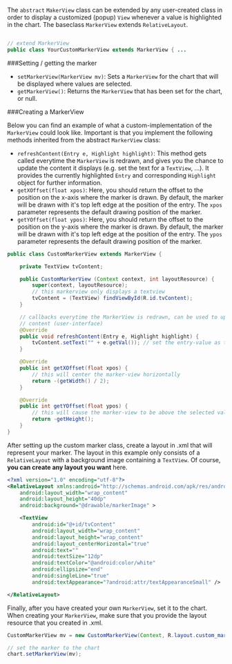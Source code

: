 The `abstract` `MakerView` class can be extended by any user-created class in order to display a customized (popup) `View` whenever a value is highlighted in the chart. The baseclass `MarkerView` extends `RelativeLayout`.

```java

// extend MarkerView
public class YourCustomMarkerView extends MarkerView { ...
```

###Setting / getting the marker
 - <code>setMarkerView(MarkerView mv)</code>: Sets a `MarkerView` for the chart that will be displayed where values are selected.
 - <code>getMarkerView()</code>: Returns the `MarkerView` that has been set for the chart, or null.


###Creating a MarkerView

Below you can find an example of what a custom-implementation of the `MarkerView` could look like. Important is that you implement the following methods inherited from the abstract `MarkerView` class:
 - <code>refreshContent(Entry e, Highlight highlight)</code>: This method gets called everytime the `MarkerView` is redrawn, and gives you the chance to update the content it displays (e.g. set the text for a `TextView`, ...). It provides the currently highlighted `Entry` and corresponding `Highlight` object for further information.
 - <code>getXOffset(float xpos)</code>: Here, you should return the offset to the position on the x-axis where the marker is drawn. By default, the marker will be drawn with it's top left edge at the position of the entry. The `xpos` parameter represents the default drawing position of the marker.
 - <code>getYOffset(float ypos)</code>: Here, you should return the offset to the position on the y-axis where the marker is drawn. By default, the marker will be drawn with it's top left edge at the position of the entry. The `ypos` parameter represents the default drawing position of the marker.

```java
public class CustomMarkerView extends MarkerView {

    private TextView tvContent;

    public CustomMarkerView (Context context, int layoutResource) {
        super(context, layoutResource);
        // this markerview only displays a textview
        tvContent = (TextView) findViewById(R.id.tvContent);
    }

    // callbacks everytime the MarkerView is redrawn, can be used to update the
    // content (user-interface)
    @Override
    public void refreshContent(Entry e, Highlight highlight) {
        tvContent.setText("" + e.getVal()); // set the entry-value as the display text
    }

    @Override
    public int getXOffset(float xpos) {
        // this will center the marker-view horizontally
        return -(getWidth() / 2);
    }

    @Override
    public int getYOffset(float ypos) {
        // this will cause the marker-view to be above the selected value
        return -getHeight();
    }
}
```
After setting up the custom marker class, create a layout in .xml that will represent your marker. The layout in this example only consists of a `RelativeLayout` with a background image containing a `TextView`. Of course, **you can create any layout you want** here.

```xml
<?xml version="1.0" encoding="utf-8"?>
<RelativeLayout xmlns:android="http://schemas.android.com/apk/res/android"
    android:layout_width="wrap_content"
    android:layout_height="40dp"
    android:background="@drawable/markerImage" >

    <TextView
        android:id="@+id/tvContent"
        android:layout_width="wrap_content"
        android:layout_height="wrap_content"
        android:layout_centerHorizontal="true"
        android:text=""
        android:textSize="12dp"
        android:textColor="@android:color/white"
        android:ellipsize="end"
        android:singleLine="true"
        android:textAppearance="?android:attr/textAppearanceSmall" />

</RelativeLayout>

```

Finally, after you have created your own `MarkerView`, set it to the chart. When creating your `MarkerView`, make sure that you provide the layout resource that you created in .xml.

```java
CustomMarkerView mv = new CustomMarkerView(Context, R.layout.custom_marker_view_layout);

// set the marker to the chart
chart.setMarkerView(mv);
```